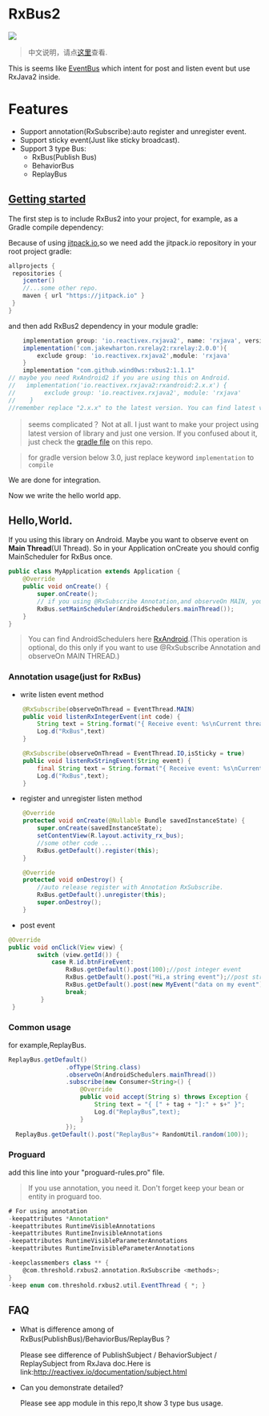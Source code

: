 # RxBus2
[![](https://jitpack.io/v/wind0ws/rxbus2.svg)](https://jitpack.io/#wind0ws/rxbus2)

>中文说明，请点[这里](http://www.jianshu.com/p/7f4a709d2be5)查看.

This is seems like [EventBus](https://github.com/greenrobot/EventBus) which intent for post and listen event but use RxJava2 inside.

# Features

* Support annotation(RxSubscribe):auto register and unregister event.
* Support sticky event(Just like sticky broadcast).
* Support 3 type Bus:
	* RxBus(Publish Bus)
	* BehaviorBus
	* ReplayBus

## [Getting started](https://jitpack.io/#wind0ws/rxbus2)
The first step is to include RxBus2 into your project, for example, as a Gradle compile dependency:

Because of using [jitpack.io](https://jitpack.io/),so we need add the jitpack.io repository in your root project gradle:

```groovy
allprojects {
 repositories {
    jcenter()
    //...some other repo.
    maven { url "https://jitpack.io" }
 }
}
```
and then add RxBus2 dependency in your module gradle:

```groovy
    implementation group: 'io.reactivex.rxjava2', name: 'rxjava', version: '2.x.x'
    implementation('com.jakewharton.rxrelay2:rxrelay:2.0.0'){
        exclude group: 'io.reactivex.rxjava2',module: 'rxjava'
    }
    implementation "com.github.wind0ws:rxbus2:1.1.1"
// maybe you need RxAndroid2 if you are using this on Android.
//   implementation('io.reactivex.rxjava2:rxandroid:2.x.x') {
//        exclude group: 'io.reactivex.rxjava2', module: 'rxjava'
//    }
//remember replace "2.x.x" to the latest version. You can find latest version of RxBus2 on [release page](https://github.com/wind0ws/rxbus2/releases)
```
> seems complicated？
> Not at all. I just want to make your project using latest version of library and just one version. If you confused about it, just check the [gradle file](https://github.com/wind0ws/rxbus2/blob/master/app/build.gradle) on this repo.

> for gradle version below 3.0, just replace keyword ```implementation``` to ```compile```

We are done for integration.

Now we write the hello world app.

## Hello,World.
If you using this library on Android. Maybe you want to observe event on **Main Thread**(UI Thread).
So in your Application onCreate you should config MainScheduler for RxBus once.

```java
public class MyApplication extends Application {
    @Override
    public void onCreate() {
        super.onCreate();
        // if you using @RxSubscribe Annotation,and observeOn MAIN, you should config this.
        RxBus.setMainScheduler(AndroidSchedulers.mainThread());
    }
}
```
> You can find AndroidSchedulers here [RxAndroid](https://github.com/ReactiveX/RxAndroid).(This operation is optional, do this only if you want to use @RxSubscribe Annotation and observeOn MAIN THREAD.)
### Annotation usage(just for RxBus)
* write listen event method

```java
    @RxSubscribe(observeOnThread = EventThread.MAIN)
    public void listenRxIntegerEvent(int code) {
        String text = String.format("{ Receive event: %s\nCurrent thread: %s }", code, Thread.currentThread().getId());
        Log.d("RxBus",text)
    }
```
```java
    @RxSubscribe(observeOnThread = EventThread.IO,isSticky = true)
    public void listenRxStringEvent(String event) {
        final String text = String.format("{ Receive event: %s\nCurrent thread: %s }", event, Thread.currentThread().getId());
        Log.d("RxBus",text);
    }
```

* register and unregister listen method

```java
    @Override
    protected void onCreate(@Nullable Bundle savedInstanceState) {
        super.onCreate(savedInstanceState);
        setContentView(R.layout.activity_rx_bus);
	    //some other code ...
        RxBus.getDefault().register(this);
    }

    @Override
    protected void onDestroy() {
        //auto release register with Annotation RxSubscribe.
        RxBus.getDefault().unregister(this);
        super.onDestroy();
    }
```

* post event

```java
@Override
public void onClick(View view) {
        switch (view.getId()) {
            case R.id.btnFireEvent:
                RxBus.getDefault().post(100);//post integer event
                RxBus.getDefault().post("Hi,a string event");//post string event
		        RxBus.getDefault().post(new MyEvent("data on my event"));//post my event.
                break;
         }
 }

```
### Common usage

for example,ReplayBus.

```java
ReplayBus.getDefault()
                .ofType(String.class)
                .observeOn(AndroidSchedulers.mainThread())
                .subscribe(new Consumer<String>() {
                    @Override
                    public void accept(String s) throws Exception {
                        String text = "{ [" + tag + "]:" + s+" }";
                        Log.d("ReplayBus”,text);
                    }
                });
  ReplayBus.getDefault().post("ReplayBus"+ RandomUtil.random(100));
```

### Proguard
add this line into your "proguard-rules.pro" file.
>If you use annotation, you need it. Don't forget keep your bean or entity in proguard too.

```groovy
# For using annotation
-keepattributes *Annotation*
-keepattributes RuntimeVisibleAnnotations
-keepattributes RuntimeInvisibleAnnotations
-keepattributes RuntimeVisibleParameterAnnotations
-keepattributes RuntimeInvisibleParameterAnnotations

-keepclassmembers class ** {
    @com.threshold.rxbus2.annotation.RxSubscribe <methods>;
}
-keep enum com.threshold.rxbus2.util.EventThread { *; }
```

## FAQ
* What is difference among of RxBus(PublishBus)/BehaviorBus/ReplayBus？

	Please see difference of PublishSubject / BehaviorSubject / ReplaySubject from RxJava doc.Here is link:<http://reactivex.io/documentation/subject.html>

* Can you demonstrate detailed?

	Please see app module in this repo,It show 3 type bus usage.